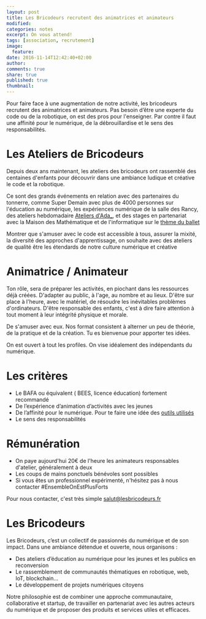 ```yaml
---
layout: post
title: Les Bricodeurs recrutent des animatrices et animateurs
modified:
categories: notes
excerpt: On vous attend!
tags: [association, recrutement]
image:
  feature:
date: 2016-11-14T12:42:40+02:00
author: 
comments: true
share: true
published: true
thumbnail: 
---
```


Pour faire face à une augmentation de notre activité, les bricodeurs recrutent des animatrices et animateurs. Pas besoin d’être une experte du code ou de la robotique, on est des pros pour l'enseigner. Par contre il faut une affinité pour le numérique, de la débrouillardise et le sens des responsabilités.

# Les Ateliers de Bricodeurs

Depuis deux ans maintenant, les ateliers des bricodeurs ont rassemblé des centaines d'enfants pour découvrir dans une ambiance ludique et créative le code et la robotique.

Ce sont des grands événements en relation avec des partenaires du tonnerre, comme Super Demain avec plus de 4000 personnes sur l'éducation au numérique, les expériences numérique de la salle des Rancy, des ateliers hebdomadaire [Ateliers d'Ada_](http://lesbricodeurs.fr/AteliersdAda/), et des stages en partenariat avec la Maison des Mathématique et de l'informatique sur le [thème du ballet](http://lesbricodeurs.fr/evenements/LeBalletDuCode/)

Montrer que s'amuser avec le code est accessible à tous, assurer la mixité, la diversité des approches d'apprentissage, on souhaite avec des ateliers de qualité être les étendards de notre culture numérique et créative

# Animatrice / Animateur

Ton rôle, sera de préparer les activités, en piochant dans les ressources déjà créées. D'adapter au public, à l'age, au nombre et au lieux. D'être sur place à l'heure, avec le matériel, de résoudre les inévitables problèmes d'ordinateurs. D'être responsable des enfants, c'est à dire faire attention à tout moment à leur intégrité physique et morale.

De s'amuser avec eux. Nos format consistent à alterner un peu de théorie, de la pratique et de la création. Tu es bienvenue pour apporter tes idées.

On est ouvert à tout les profiles. On vise idéalement des indépendants du numérique.

# Les critères

* Le BAFA ou équivalent ( BEES, licence éducation) fortement recommandé
* De l’expérience d’animation d’activités avec les jeunes
* De l’affinité pour le numérique. Pour te faire une idée des [outils utilisés](http://lesbricodeurs.fr/AteliersdAda/outils/)
 * Le sens des responsabilités

# Rémunération

* On paye aujourd'hui 20€ de l'heure les animateurs responsables d'atelier, généralement à deux
* Les coups de mains ponctuels bénévoles sont possibles
* Si vous êtes un professionnel expérimenté, n'hésitez pas à nous contacter #EnsembleOnEstPlusForts

Pour nous contacter, c'est très simple [salut@lesbricodeurs.fr](mailto:salut@lesbricodeurs.fr)

# Les Bricodeurs

Les Bricodeurs, c’est un collectif de passionnés du numérique et de son impact. Dans une ambiance détendue et ouverte, nous organisons :

* Des ateliers d’éducation au numérique pour les jeunes et les publics en reconversion
* Le rassemblement de communautés thématiques en robotique, web, IoT, blockchain…
* Le développement de projets numériques citoyens

Notre philosophie est de combiner une approche communautaire, collaborative et startup, de travailler en partenariat avec les autres acteurs du numérique et de proposer des produits et services utiles et efficaces.
